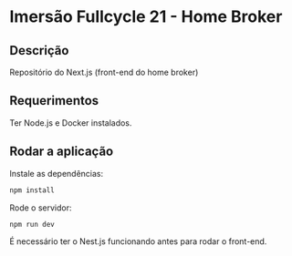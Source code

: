 # Imersão Fullcycle 21 - Home Broker

## Descrição

Repositório do Next.js (front-end do home broker)

## Requerimentos

Ter Node.js e Docker instalados.

## Rodar a aplicação

Instale as dependências:

```bash
npm install
```

Rode o servidor:

```bash
npm run dev
```

É necessário ter o Nest.js funcionando antes para rodar o front-end.
